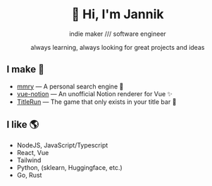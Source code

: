 <h1 align="center">👋 Hi, I'm Jannik</h1>

</p>
<div align="center">
<p>indie maker /// software engineer</p>
<p>always learning, always looking for great projects and ideas</p>
</div>

## I make 🚧

- [mmry](https://mmry.io) — A personal search engine 🧠
- [vue-notion](https://github.com/janniks/vue-notion) — An unofficial Notion renderer for Vue ✨
- [TitleRun](https://titlerun.xyz/) — The game that only exists in your title bar 👾

## I like 🌎
- NodeJS, JavaScript/Typescript
- React, Vue
- Tailwind
- Python, (sklearn, Huggingface, etc.)
- Go, Rust
